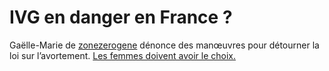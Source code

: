 # IVG en danger en France ?

Gaëlle-Marie de [zonezerogene](http://www.zonezerogene.com) dénonce des manœuvres pour détourner la loi sur l’avortement. [Les femmes doivent avoir le choix.](http://www.sos-ivg.net)